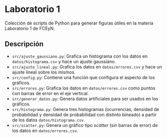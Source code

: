 # Laboratorio 1

Colección de scripts de Python para generar figuras útiles en la materia Laboratorio 1 de FCEyN.

## Descripción

- ```src/ajuste_gaussiano.py```: Grafica un histograma con los datos en ```datos/histograma.csv``` y hace un ajuste gaussiano.
- ```src/ajuste_lineal.py```: Grafica los datos en ```datos/errores.csv``` y hace un ajuste lineal sobre los mismos.
- ```src/config.py```: Contiene una función que configura el aspecto de los gráficos.
- ```src/errores.py```: Grafica los datos en ```datos/errores.csv``` como puntos con barras de error en el eje vertical.
- ```src/generar_datos.py```: Genera datos artificiales para ser usados en los gráficos.
- ```src/histograma.py```: Genera tres histogramas (ocurrencias, densidad de probabilidad y densidad de probabilidad con distinto bineado) a partir de los datos ```datos/histograma.csv```.
- ```src/scatter.py```: Genera un gráfico tipo _scatter_ (sin barras de error) de los datos en ```datos/errores.csv```.
